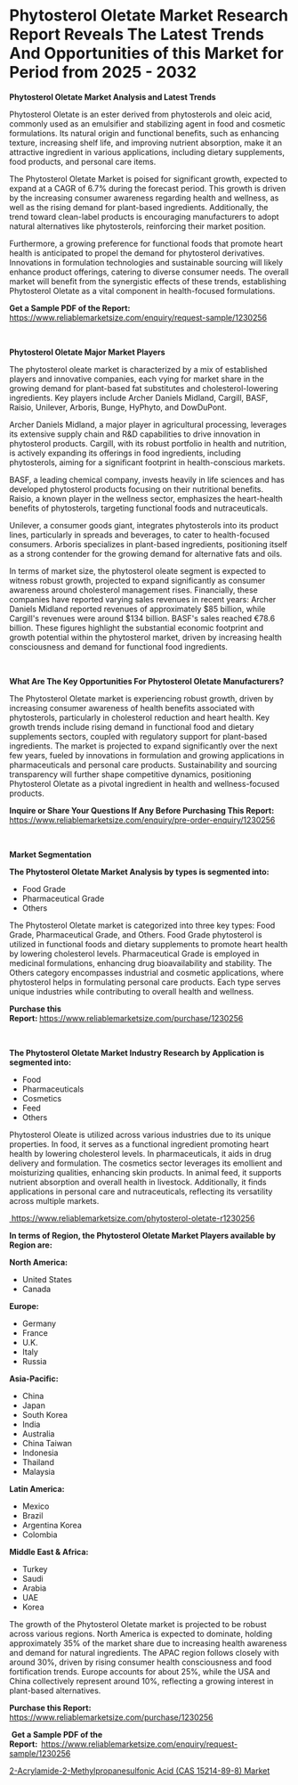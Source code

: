 <p><h1>Phytosterol Oletate Market Research Report Reveals The Latest Trends And Opportunities of this Market for Period from 2025 - 2032</h1></p><p><strong>Phytosterol Oletate Market Analysis and Latest Trends</strong></p>
<p><p>Phytosterol Oletate is an ester derived from phytosterols and oleic acid, commonly used as an emulsifier and stabilizing agent in food and cosmetic formulations. Its natural origin and functional benefits, such as enhancing texture, increasing shelf life, and improving nutrient absorption, make it an attractive ingredient in various applications, including dietary supplements, food products, and personal care items.</p><p>The Phytosterol Oletate Market is poised for significant growth, expected to expand at a CAGR of 6.7% during the forecast period. This growth is driven by the increasing consumer awareness regarding health and wellness, as well as the rising demand for plant-based ingredients. Additionally, the trend toward clean-label products is encouraging manufacturers to adopt natural alternatives like phytosterols, reinforcing their market position. </p><p>Furthermore, a growing preference for functional foods that promote heart health is anticipated to propel the demand for phytosterol derivatives. Innovations in formulation technologies and sustainable sourcing will likely enhance product offerings, catering to diverse consumer needs. The overall market will benefit from the synergistic effects of these trends, establishing Phytosterol Oletate as a vital component in health-focused formulations.</p></p>
<p><strong>Get a Sample PDF of the Report:&nbsp;</strong> <a href="https://www.reliablemarketsize.com/enquiry/request-sample/1230256?utm_campaign=2442&utm_medium=2&utm_source=Github&utm_content=ia&utm_term=03042025&utm_id=phytosterol-oletate">https://www.reliablemarketsize.com/enquiry/request-sample/1230256</a></p>
<p>&nbsp;</p>
<p><strong>Phytosterol Oletate Major Market Players</strong></p>
<p><p>The phytosterol oleate market is characterized by a mix of established players and innovative companies, each vying for market share in the growing demand for plant-based fat substitutes and cholesterol-lowering ingredients. Key players include Archer Daniels Midland, Cargill, BASF, Raisio, Unilever, Arboris, Bunge, HyPhyto, and DowDuPont. </p><p>Archer Daniels Midland, a major player in agricultural processing, leverages its extensive supply chain and R&D capabilities to drive innovation in phytosterol products. Cargill, with its robust portfolio in health and nutrition, is actively expanding its offerings in food ingredients, including phytosterols, aiming for a significant footprint in health-conscious markets.</p><p>BASF, a leading chemical company, invests heavily in life sciences and has developed phytosterol products focusing on their nutritional benefits. Raisio, a known player in the wellness sector, emphasizes the heart-health benefits of phytosterols, targeting functional foods and nutraceuticals.</p><p>Unilever, a consumer goods giant, integrates phytosterols into its product lines, particularly in spreads and beverages, to cater to health-focused consumers. Arboris specializes in plant-based ingredients, positioning itself as a strong contender for the growing demand for alternative fats and oils.</p><p>In terms of market size, the phytosterol oleate segment is expected to witness robust growth, projected to expand significantly as consumer awareness around cholesterol management rises. Financially, these companies have reported varying sales revenues in recent years: Archer Daniels Midland reported revenues of approximately $85 billion, while Cargill's revenues were around $134 billion. BASF's sales reached €78.6 billion. These figures highlight the substantial economic footprint and growth potential within the phytosterol market, driven by increasing health consciousness and demand for functional food ingredients.</p></p>
<p>&nbsp;</p>
<p><strong>What Are The Key Opportunities For Phytosterol Oletate Manufacturers?</strong></p>
<p><p>The Phytosterol Oletate market is experiencing robust growth, driven by increasing consumer awareness of health benefits associated with phytosterols, particularly in cholesterol reduction and heart health. Key growth trends include rising demand in functional food and dietary supplements sectors, coupled with regulatory support for plant-based ingredients. The market is projected to expand significantly over the next few years, fueled by innovations in formulation and growing applications in pharmaceuticals and personal care products. Sustainability and sourcing transparency will further shape competitive dynamics, positioning Phytosterol Oletate as a pivotal ingredient in health and wellness-focused products.</p></p>
<p><strong>Inquire or Share Your Questions If Any Before Purchasing This Report:</strong> <a href="https://www.reliablemarketsize.com/enquiry/pre-order-enquiry/1230256?utm_campaign=2442&utm_medium=2&utm_source=Github&utm_content=ia&utm_term=03042025&utm_id=phytosterol-oletate">https://www.reliablemarketsize.com/enquiry/pre-order-enquiry/1230256</a></p>
<p>&nbsp;</p>
<p><strong>Market Segmentation</strong></p>
<p><strong>The Phytosterol Oletate Market Analysis by types is segmented into:</strong></p>
<p><ul><li>Food Grade</li><li>Pharmaceutical Grade</li><li>Others</li></ul></p>
<p><p>The Phytosterol Oletate market is categorized into three key types: Food Grade, Pharmaceutical Grade, and Others. Food Grade phytosterol is utilized in functional foods and dietary supplements to promote heart health by lowering cholesterol levels. Pharmaceutical Grade is employed in medicinal formulations, enhancing drug bioavailability and stability. The Others category encompasses industrial and cosmetic applications, where phytosterol helps in formulating personal care products. Each type serves unique industries while contributing to overall health and wellness.</p></p>
<p><strong>Purchase this Report:&nbsp;</strong><a href="https://www.reliablemarketsize.com/purchase/1230256?utm_campaign=2442&utm_medium=2&utm_source=Github&utm_content=ia&utm_term=03042025&utm_id=phytosterol-oletate">https://www.reliablemarketsize.com/purchase/1230256</a></p>
<p>&nbsp;</p>
<p><strong>The Phytosterol Oletate Market Industry Research by Application is segmented into:</strong></p>
<p><ul><li>Food</li><li>Pharmaceuticals</li><li>Cosmetics</li><li>Feed</li><li>Others</li></ul></p>
<p><p>Phytosterol Oleate is utilized across various industries due to its unique properties. In food, it serves as a functional ingredient promoting heart health by lowering cholesterol levels. In pharmaceuticals, it aids in drug delivery and formulation. The cosmetics sector leverages its emollient and moisturizing qualities, enhancing skin products. In animal feed, it supports nutrient absorption and overall health in livestock. Additionally, it finds applications in personal care and nutraceuticals, reflecting its versatility across multiple markets.</p></p>
<p><a href="https://www.reliablemarketsize.com/phytosterol-oletate-r1230256?utm_campaign=2442&utm_medium=2&utm_source=Github&utm_content=ia&utm_term=03042025&utm_id=phytosterol-oletate">&nbsp;https://www.reliablemarketsize.com/phytosterol-oletate-r1230256</a></p>
<p><strong>In terms of Region, the Phytosterol Oletate Market Players available by Region are:</strong></p>
<p>
    <p> <strong> North America: </strong>
        <ul>
            <li>United States</li>
            <li>Canada</li>
        </ul>
        </p> 
    <p> <strong> Europe: </strong>
        <ul>
            <li>Germany</li>
            <li>France</li>
            <li>U.K.</li>
            <li>Italy</li>
            <li>Russia</li>
        </ul>
        </p> 
    <p> <strong> Asia-Pacific: </strong>
        <ul>
            <li>China</li>
            <li>Japan</li>
            <li>South Korea</li>
            <li>India</li>
            <li>Australia</li>
            <li>China Taiwan</li>
            <li>Indonesia</li>
            <li>Thailand</li>
            <li>Malaysia</li>
        </ul>
        </p> 
    <p> <strong> Latin America: </strong>
        <ul>
            <li>Mexico</li>
            <li>Brazil</li>
            <li>Argentina Korea</li>
            <li>Colombia</li>
        </ul>
        </p> 
    <p> <strong> Middle East & Africa: </strong>
        <ul>
            <li>Turkey</li>
            <li>Saudi</li>
            <li>Arabia</li>
            <li>UAE</li>
            <li>Korea</li>
        </ul>
    </p>
    </p>
<p><p>The growth of the Phytosterol Oletate market is projected to be robust across various regions. North America is expected to dominate, holding approximately 35% of the market share due to increasing health awareness and demand for natural ingredients. The APAC region follows closely with around 30%, driven by rising consumer health consciousness and food fortification trends. Europe accounts for about 25%, while the USA and China collectively represent around 10%, reflecting a growing interest in plant-based alternatives.</p></p>
<p><strong>Purchase this Report: </strong><a href="https://www.reliablemarketsize.com/purchase/1230256?utm_campaign=2442&utm_medium=2&utm_source=Github&utm_content=ia&utm_term=03042025&utm_id=phytosterol-oletate">https://www.reliablemarketsize.com/purchase/1230256</a></p>
<p>&nbsp;<strong>Get a Sample PDF of the Report:&nbsp;&nbsp;</strong><a href="https://www.reliablemarketsize.com/enquiry/request-sample/1230256?utm_campaign=2442&utm_medium=2&utm_source=Github&utm_content=ia&utm_term=03042025&utm_id=phytosterol-oletate">https://www.reliablemarketsize.com/enquiry/request-sample/1230256</a></p>
<p><strong></strong></p>
<p><p><a href="https://github.com/FahadAhmed223/Market-Research-Report-List-2/blob/main/2-acrylamide-2-methylpropanesulfonic-acid-cas-15214-89-8-market.md?utm_campaign=2442&utm_medium=2&utm_source=Github&utm_content=ia&utm_term=03042025&utm_id=phytosterol-oletate">2-Acrylamide-2-Methylpropanesulfonic Acid (CAS 15214-89-8) Market</a></p></p>